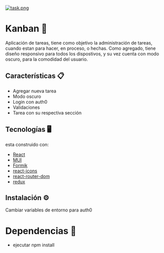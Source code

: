 [![task.png](https://i.postimg.cc/WbDfz4Sr/task.png)](https://postimg.cc/8jSbnN2P)

# Kanban 📁

Aplicación de tareas, tiene como objetivo la administración de tareas, cuando estan para hacer, en proceso, o hechas. Como agregado, tiene diseño responsivo para todos los dispostivos, y su vez cuenta con modo oscuro, para la comodidad del usuario.


## Características 📋

- Agregar nueva tarea
- Modo oscuro
- Login con auth0
- Validaciones
- Tarea con su respectiva sección


## Tecnologías 🖥️
esta construido con:

- [React](https://es.reactjs.org/)
- [MUI](https://mui.com/material-ui/getting-started/installation/)
- [Formik](https://formik.org/)
- [react-icons](https://react-icons.github.io/react-icons/)
- [react-router-dom](https://reactrouter.com/en/main)
- [redux](https://es.redux.js.org/)

## Instalación ⚙️
Cambiar variables de entorno para auth0

# Dependencias 🔧
- ejecutar npm install
